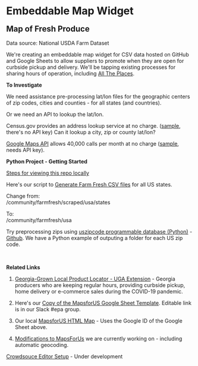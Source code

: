 <h1 class="h1-home">Embeddable Map Widget</h1>
<h2 style="margin-top:0px">Map of Fresh Produce</h2>

Data source: National USDA Farm Dataset  

We're creating an embeddable map widget for CSV data hosted on GitHub and Google Sheets to allow suppliers to promote when they are open for curbside pickup and&nbsp;delivery. We'll be tapping existing processes for sharing hours of operation, including [All&nbsp;The&nbsp;Places](https://www.alltheplaces.xyz/).





<b>To Investigate</b>  

We need assistance pre-processing lat/lon files for the geographic centers of zip codes, cities and counties - for all states (and countries).  

Or we need an API to lookup the lat/lon. 

Census.gov provides an address lookup service at no charge. ([sample](https://geocoding.geo.census.gov/geocoder/locations/onelineaddress?address=225%20North%20Ave%20Atlanta&benchmark=9&format=json), there's no API key) 
Can it lookup a city, zip or county lat/lon?  

[Google Maps API](https://developers.google.com/maps/documentation/geocoding/start) allows 40,000 calls per month at no charge ([sample](https://maps.googleapis.com/maps/api/geocode/json?address=1600+Amphitheatre+Parkway,+Mountain+View,+CA&key=YOUR_API_KEY), needs API key).


<b>Python Project - Getting Started</b>

[Steps for viewing this repo locally](../../samples/markdown/)  

Here's our script to [Generate Farm Fresh CSV files](../../farmfresh) for all US states.  

Change from:  
/community/farmfresh/scraped/usa/states  

To:  
/community/farmfresh/usa

Try preprocessing zips using [uszipcode programmable database (Python)](https://uszipcode.readthedocs.io/01-Tutorial/index.html) - [Github](https://github.com/MacHu-GWU/uszipcode-project).  We have a Python example of outputing a folder for each US zip code.  

<br>

<b>Related Links</b> 

1. [Georgia-Grown Local Product Locator - UGA Extension](https://extension.uga.edu/ag-products-connection.html) - Georgia producers who are keeping regular hours, providing curbside pickup, home delivery or e-commerce sales during the COVID-19 pandemic.  

1. Here's our [Copy of the MapsforUS Google Sheet Template](https://docs.google.com/spreadsheets/d/e/2PACX-1vTnKsfPX1qpGjWlXLZEu-u_buC3Di-MRnUGxh7KrbR4Jo_6tSMZipnDbLNdD9S-UHReRO6Z0YbYxG1G/pubhtml). 
Editable link is in our Slack #epa group.

1. Our local [MapsforUS HTML Map](../mapsforus/sample.html) - Uses the Google ID of the Google Sheet above. 

1. [Modifications to MapsForUs](../mapsforus) we are currently working on - including automatic geocoding.  



[Crowdsouce Editor Setup](../../../crowdsource) - Under development  

<!--
1. [Embed version](embed.html)<br>- Add D3 circles when map points exceed 1,000.<br>- Add Leaflet marker clusters when map points exceed 2,000 records.<br>-Trigger lower map to zoom to the location of the map point clicked on upper map.  
-->
<br>